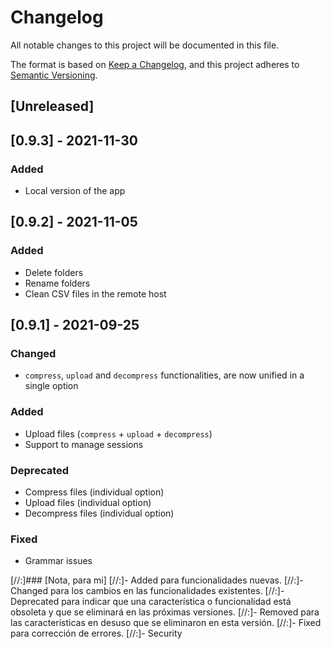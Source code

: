 # Changelog
All notable changes to this project will be documented in this file.

The format is based on [Keep a Changelog](https://keepachangelog.com/en/1.0.0/),
and this project adheres to [Semantic Versioning](https://semver.org/spec/v2.0.0.html).

## [Unreleased]

## [0.9.3] - 2021-11-30
### Added
- Local version of the app

## [0.9.2] - 2021-11-05
### Added
- Delete folders
- Rename folders
- Clean CSV files in the remote host

## [0.9.1] - 2021-09-25
### Changed
- `compress`, `upload` and `decompress` functionalities, are now unified in a single option
### Added
- Upload files (`compress` + `upload` + `decompress`)
- Support to manage sessions
### Deprecated
- Compress files (individual option)
- Upload files (individual option)
- Decompress files (individual option)
### Fixed
- Grammar issues

[//:]### [Nota, para mi]
[//:]- Added para funcionalidades nuevas.
[//:]- Changed para los cambios en las funcionalidades existentes.
[//:]- Deprecated para indicar que una característica o funcionalidad está obsoleta y que se eliminará en las próximas versiones.
[//:]- Removed para las características en desuso que se eliminaron en esta versión.
[//:]- Fixed para corrección de errores.
[//:]- Security
